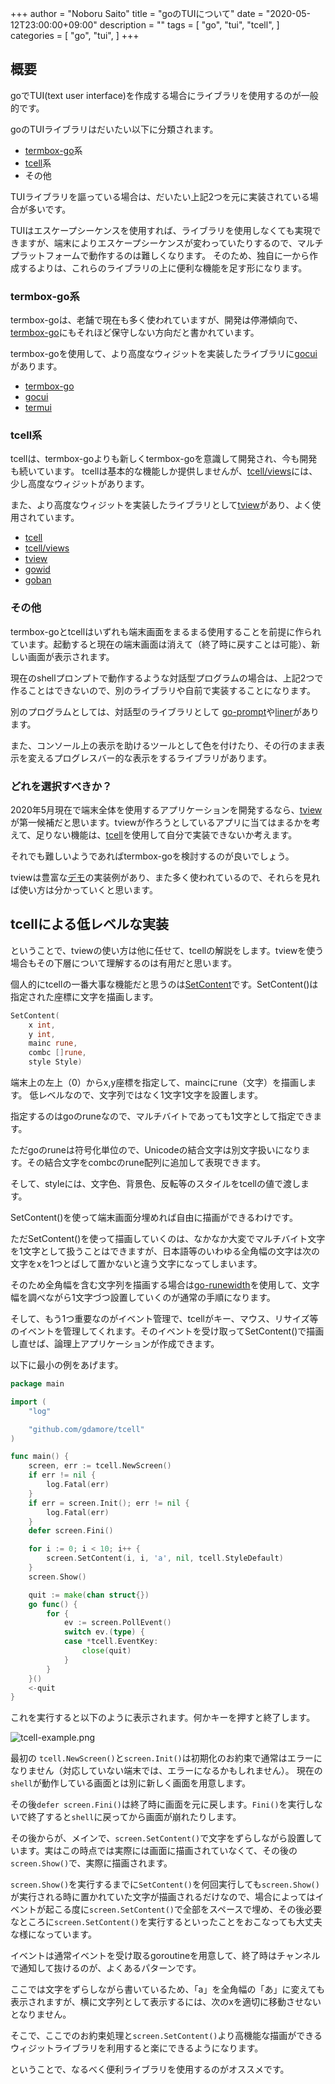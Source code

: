 +++
author = "Noboru Saito"
title = "goのTUIについて"
date = "2020-05-12T23:00:00+09:00"
description = ""
tags = [
    "go",
    "tui",
    "tcell",
]
categories = [
    "go",
    "tui",
]
+++

## 概要

goでTUI(text user interface)を作成する場合にライブラリを使用するのが一般的です。

goのTUIライブラリはだいたい以下に分類されます。

* [termbox-go](https://github.com/nsf/termbox-go)系
* [tcell](https://github.com/gdamore/tcell)系
* その他

TUIライブラリを謳っている場合は、だいたい上記2つを元に実装されている場合が多いです。

TUIはエスケープシーケンスを使用すれば、ライブラリを使用しなくても実現できますが、端末によりエスケープシーケンスが変わっていたりするので、マルチプラットフォームで動作するのは難しくなります。
そのため、独自に一から作成するよりは、これらのライブラリの上に便利な機能を足す形になります。

### termbox-go系

termbox-goは、老舗で現在も多く使われていますが、開発は停滞傾向で、[termbox-go](https://github.com/nsf/termbox-go)にもそれほど保守しない方向だと書かれています。

termbox-goを使用して、より高度なウィジットを実装したライブラリに[gocui](https://github.com/jroimartin/gocui)があります。

* [termbox-go](https://github.com/nsf/termbox-go)
* [gocui](https://github.com/jroimartin/gocui)
* [termui](https://github.com/gizak/termui)

### tcell系

tcellは、termbox-goよりも新しくtermbox-goを意識して開発され、今も開発も続いています。
tcellは基本的な機能しか提供しませんが、[tcell/views](https://github.com/gdamore/tcell/tree/master/views)には、少し高度なウィジットがあります。

また、より高度なウィジットを実装したライブラリとして[tview](https://github.com/rivo/tview)があり、よく使用されています。

* [tcell](https://github.com/gdamore/tcell)
* [tcell/views](https://github.com/gdamore/tcell/tree/master/views)
* [tview](https://github.com/rivo/tview)
* [gowid](https://github.com/gcla/gowid)
* [goban](https://github.com/eihigh/goban)

### その他

termbox-goとtcellはいずれも端末画面をまるまる使用することを前提に作られています。起動すると現在の端末画面は消えて（終了時に戻すことは可能）、新しい画面が表示されます。

現在のshellプロンプトで動作するような対話型プログラムの場合は、上記2つで作ることはできないので、別のライブラリや自前で実装することになります。

別のプログラムとしては、対話型のライブラリとして [go-prompt](https://github.com/c-bata/go-prompt)や[liner](https://github.com/peterh/liner)があります。

また、コンソール上の表示を助けるツールとして色を付けたり、その行のまま表示を変えるプログレスバー的な表示をするライブラリがあります。

### どれを選択すべきか？

2020年5月現在で端末全体を使用するアプリケーションを開発するなら、[tview](https://github.com/rivo/tview) が第一候補だと思います。tviewが作ろうとしているアプリに当てはまるかを考えて、足りない機能は、[tcell](https://github.com/gdamore/tcell)を使用して自分で実装できないか考えます。

それでも難しいようであればtermbox-goを検討するのが良いでしょう。

tviewは豊富な[デモ](https://github.com/rivo/tview/tree/master/demos)の実装例があり、また多く使われているので、それらを見れば使い方は分かっていくと思います。

## tcellによる低レベルな実装

ということで、tviewの使い方は他に任せて、tcellの解説をします。tviewを使う場合もその下層について理解するのは有用だと思います。

個人的にtcellの一番大事な機能だと思うのは[SetContent](https://pkg.go.dev/github.com/gdamore/tcell?tab=doc#CellBuffer.SetContent)です。SetContent()は指定された座標に文字を描画します。

```go
SetContent(
    x int,
    y int,
    mainc rune,
    combc []rune,
    style Style)
```

端末上の左上（0）からx,y座標を指定して、maincにrune（文字）を描画します。
低レベルなので、文字列ではなく1文字1文字を設置します。

指定するのはgoのruneなので、マルチバイトであっても1文字として指定できます。

ただgoのruneは符号化単位ので、Unicodeの結合文字は別文字扱いになります。その結合文字をcombcのrune配列に追加して表現できます。

そして、styleには、文字色、背景色、反転等のスタイルをtcellの値で渡します。

SetContent()を使って端末画面分埋めれば自由に描画ができるわけです。

ただSetContent()を使って描画していくのは、なかなか大変でマルチバイト文字を1文字として扱うことはできますが、日本語等のいわゆる全角幅の文字は次の文字をxを1つとばして置かないと違う文字になってしまいます。

そのため全角幅を含む文字列を描画する場合は[go-runewidth](https://github.com/mattn/go-runewidth)を使用して、文字幅を調べながら1文字づつ設置していくのが通常の手順になります。

そして、もう1つ重要なのがイベント管理で、tcellがキー、マウス、リサイズ等のイベントを管理してくれます。そのイベントを受け取ってSetContent()で描画し直せば、論理上アプリケーションが作成できます。

以下に最小の例をあげます。

```go
package main

import (
	"log"

	"github.com/gdamore/tcell"
)

func main() {
	screen, err := tcell.NewScreen()
	if err != nil {
		log.Fatal(err)
	}
	if err = screen.Init(); err != nil {
		log.Fatal(err)
	}
	defer screen.Fini()

	for i := 0; i < 10; i++ {
		screen.SetContent(i, i, 'a', nil, tcell.StyleDefault)
	}
	screen.Show()

	quit := make(chan struct{})
	go func() {
		for {
			ev := screen.PollEvent()
			switch ev.(type) {
			case *tcell.EventKey:
				close(quit)
			}
		}
	}()
	<-quit
}
```

これを実行すると以下のように表示されます。何かキーを押すと終了します。

![tcell-example.png](../tcell-example.png)

最初の `tcell.NewScreen()`と`screen.Init()`は初期化のお約束で通常はエラーになりません（対応していない端末では、エラーになるかもしれません）。
現在の`shell`が動作している画面とは別に新しく画面を用意します。

その後`defer screen.Fini()`は終了時に画面を元に戻します。`Fini()`を実行しないで終了すると`shell`に戻ってから画面が崩れたりします。

その後からが、メインで、`screen.SetContent()`で文字をずらしながら設置しています。実はこの時点では実際には画面に描画されていなくて、その後の`screen.Show()`で、実際に描画されます。

`screen.Show()`を実行するまでに`SetContent()`を何回実行しても`screen.Show()`が実行される時に置かれていた文字が描画されるだけなので、場合によってはイベントが起こる度に`screen.SetContent()`で全部をスペースで埋め、その後必要なところに`screen.SetContent()`を実行するといったことをおこなっても大丈夫な様になっています。

イベントは通常イベントを受け取るgoroutineを用意して、終了時はチャンネルで通知して抜けるのが、よくあるパターンです。

ここでは文字をずらしながら書いているため、「a」を全角幅の「あ」に変えても表示されますが、横に文字列として表示するには、次のxを適切に移動させないとなりません。

そこで、ここでのお約束処理と`screen.SetContent()`より高機能な描画ができるウィジットライブラリを利用すると楽にできるようになります。

ということで、なるべく便利ライブラリを使用するのがオススメです。

